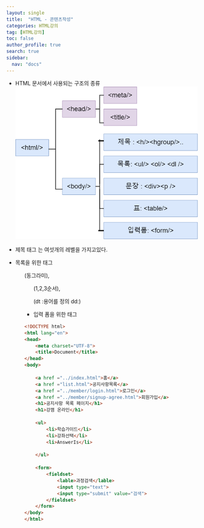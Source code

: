 ```yaml
---
layout: single
title:  "HTML - 콘텐츠작성"
categories: HTML강의
tag: [HTML강의]
toc: false
author_profile: true
search: true
sidebar:
  nav: "docs"
---
```


- HTML 문서에서 사용되는 구조의 종류
![콘텐츠](/assets/images/콘텐츠.png)


- 제목 태그 <h> 는 여섯개의 레벨을 가지고있다.

- 목록을 위한 태그 <ol> (동그라미), <ul>(1,2,3순서), <dl> (dt :용어를 정의 dd:)

- 입력 폼을 위한 태그 <form> 


```html
<!DOCTYPE html>
<html lang="en">
<head>
    <meta charset="UTF-8">
    <title>Document</title>
</head>
<body>

    <a href ="../index.html">홈</a>
    <a href ="list.html">공지사항목록</a>
    <a href ="../member/login.html">로그인</a>
    <a href ="../member/signup-agree.html">회원가입</a>
    <h1>공지사항 목록 페이지</h1>
    <h1>강깸 온라인</h1>
    
    <ul>
        <li>학습가이드</li>
        <li>강좌선택</li>
        <li>AnswerIs</li>
    
    </ul>

    <form>
        <fieldset>
            <lable>과정검색</lable>
            <input type="text">
            <input type="submit" value="검색">
        </fieldset>
    </form>
</body>
</html>
```